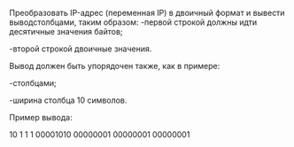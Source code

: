 Преобразовать IP-адрес (переменная IP) в двоичный формат и вывести выводстолбцами, таким образом:
   -первой строкой должны идти десятичные значения байтов;
    
   -второй строкой двоичные значения.

Вывод должен быть упорядочен также, как в примере:

   -столбцами;
   
   -ширина столбца 10 символов.
    
Пример вывода:

10       1        1        1
00001010 00000001 00000001 00000001
